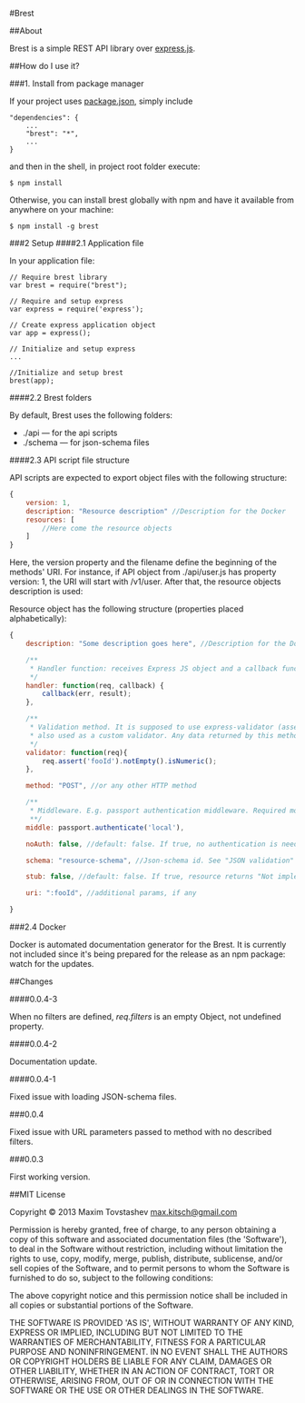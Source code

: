 #Brest

##About

Brest is a simple REST API library over [express.js](http://expressjs.com/).

##How do I use it?

###1. Install from package manager

If your project uses [package.json](https://npmjs.org/doc/json.html), simply include

    "dependencies": {
        ...
        "brest": "*",
        ...
    }

and then in the shell, in project root folder execute:

    $ npm install

Otherwise, you can install brest globally with npm and have it available from anywhere on your machine:

    $ npm install -g brest

###2 Setup
####2.1 Application file

In your application file:

    // Require brest library
    var brest = require("brest");

    // Require and setup express
    var express = require('express');

    // Create express application object
    var app = express();

    // Initialize and setup express
    ...

    //Initialize and setup brest
    brest(app);

####2.2 Brest folders

By default, Brest uses the following folders:

* ./api — for the api scripts
* ./schema — for json-schema files

####2.3 API script file structure

API scripts are expected to export object files with the following structure:

```javascript
{
    version: 1,
    description: "Resource description" //Description for the Docker
    resources: [
        //Here come the resource objects
    ]
}
```

Here, the version property and the filename define the beginning of the methods' URI. For instance, if API object from ./api/user.js has property version: 1, the URI will start with /v1/user. After that, the resource
objects description is used:

Resource object has the following structure (properties placed alphabetically):

```javascript
{
    description: "Some description goes here", //Description for the Docker

    /**
     * Handler function: receives Express JS object and a callback function.
     */
    handler: function(req, callback) {
        callback(err, result);
    },

    /**
     * Validation method. It is supposed to use express-validator (assertion part of it), but it can be
     * also used as a custom validator. Any data returned by this method will be considered as an error message
     */
    validator: function(req){
        req.assert('fooId').notEmpty().isNumeric();
    },

    method: "POST", //or any other HTTP method

    /**
     * Middleware. E.g. passport authentication middleware. Required mostly in auth resources.
     **/
    middle: passport.authenticate('local'),

    noAuth: false, //default: false. If true, no authentication is needed for this resource

    schema: "resource-schema", //Json-schema id. See "JSON validation" (TBD now)

    stub: false, //default: false. If true, resource returns "Not implemented yet" message.

    uri: ":fooId", //additional params, if any

}
```

###2.4 Docker

Docker is automated documentation generator for the Brest. It is currently not included since it's being prepared for
the release as an npm package: watch for the updates.

##Changes

####0.0.4-3

When no filters are defined, *req.filters* is an empty Object, not undefined property.

####0.0.4-2

Documentation update.

####0.0.4-1

Fixed issue with loading JSON-schema files.

###0.0.4

Fixed issue with URL parameters passed to method with no described filters.

###0.0.3

First working version.

##MIT License

Copyright © 2013 Maxim Tovstashev <max.kitsch@gmail.com>

Permission is hereby granted, free of charge, to any person obtaining
a copy of this software and associated documentation files (the
'Software'), to deal in the Software without restriction, including
without limitation the rights to use, copy, modify, merge, publish,
distribute, sublicense, and/or sell copies of the Software, and to
permit persons to whom the Software is furnished to do so, subject to
the following conditions:

The above copyright notice and this permission notice shall be
included in all copies or substantial portions of the Software.

THE SOFTWARE IS PROVIDED 'AS IS', WITHOUT WARRANTY OF ANY KIND,
EXPRESS OR IMPLIED, INCLUDING BUT NOT LIMITED TO THE WARRANTIES OF
MERCHANTABILITY, FITNESS FOR A PARTICULAR PURPOSE AND NONINFRINGEMENT.
IN NO EVENT SHALL THE AUTHORS OR COPYRIGHT HOLDERS BE LIABLE FOR ANY
CLAIM, DAMAGES OR OTHER LIABILITY, WHETHER IN AN ACTION OF CONTRACT,
TORT OR OTHERWISE, ARISING FROM, OUT OF OR IN CONNECTION WITH THE
SOFTWARE OR THE USE OR OTHER DEALINGS IN THE SOFTWARE.